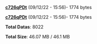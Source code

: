 [**c726qPDt**](/data/c726qPDt.txt) (09/12/22 - 15:56)- 1774 bytes

[**c726qPDt**](/data/c726qPDt.txt) (09/12/22 - 15:56)- 1774 bytes

**Total Datas**: 8022

**Total Size**: 46.07 MB / 46.1 MB